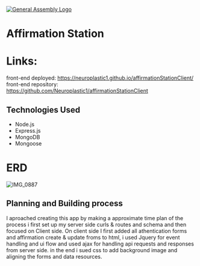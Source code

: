 [![General Assembly Logo](https://camo.githubusercontent.com/1a91b05b8f4d44b5bbfb83abac2b0996d8e26c92/687474703a2f2f692e696d6775722e636f6d2f6b6538555354712e706e67)](https://generalassemb.ly/education/web-development-immersive)

# Affirmation Station
# Links:
front-end deployed: https://neuroplastic1.github.io/affirmationStationClient/
front-end repository: https://github.com/Neuroplastic1/affirmationStationClient
## Technologies Used

- Node.js
- Express.js
- MongoDB
- Mongoose

# ERD

![IMG_0887](https://user-images.githubusercontent.com/64027495/87382930-2ff2d180-c566-11ea-9e12-5fcd838404a7.JPG)

## Planning and Building process 

I aproached creating this app by making a approximate time plan of the process i first set up my server side curls & routes and schema and then focused on Client side. On client side I first added all athentication forms and affirmation create & update froms to html, i used Jquery for event handling and ui flow and used ajax for handling api requests and responses from server side. in the end i sued css to add background image and aligning the forms and data resources.
